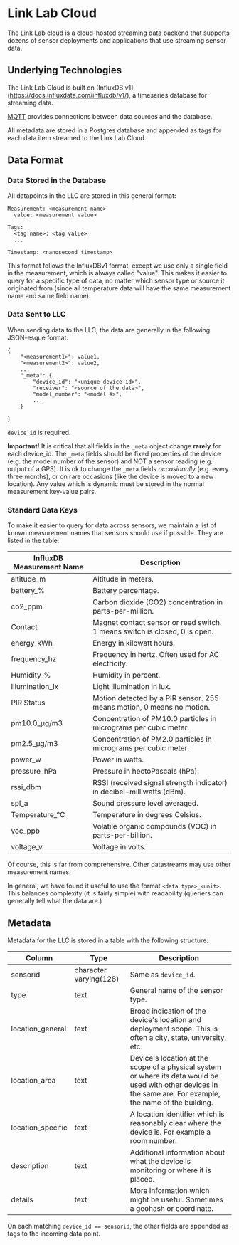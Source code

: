 Link Lab Cloud
==============

The Link Lab cloud is a cloud-hosted streaming data backend that supports dozens
of sensor deployments and applications that use streaming sensor data.


Underlying Technologies
-----------------------

The Link Lab Cloud is built on (InfluxDB
v1](https://docs.influxdata.com/influxdb/v1/), a timeseries database for
streaming data.

[MQTT](https://mqtt.org/) provides connections between data sources and the
database.

All metadata are stored in a Postgres database and appended as tags for each
data item streamed to the Link Lab Cloud.

Data Format
-----------

### Data Stored in the Database

All datapoints in the LLC are stored in this general format:

```
Measurement: <measurement name>
  value: <measurement value>

Tags:
  <tag name>: <tag value>
  ...

Timestamp: <nanosecond timestamp>
```

This format follows the InfluxDBv1 format, except we use only a single field in
the measurement, which is always called "value". This makes it easier to query
for a specific type of data, no matter which sensor type or source it originated
from (since all temperature data will have the same measurement name and same
field name).

### Data Sent to LLC

When sending data to the LLC, the data are generally in the following JSON-esque
format:

```
{
    "<measurement1>": value1,
    "<measurement2>": value2,
    ...
    "_meta": {
        "device_id": "<unique device id>",
        "receiver": "<source of the data>",
        "model_number": "<model #>",
        ...
    }

}
```

`device_id` is required.

**Important!** It is critical that all fields in the `_meta` object change
**rarely** for each device_id. The `_meta` fields should be fixed properties of
the device (e.g. the model number of the sensor) and NOT a sensor reading (e.g.
output of a GPS). It is ok to change the `_meta` fields _occasionally_ (e.g.
every three months), or on rare occasions (like the device is moved to a new
location). Any value which is dynamic must be stored in the normal measurement
key-value pairs.


### Standard Data Keys

To make it easier to query for data across sensors, we maintain a list of known
measurement names that sensors should use if possible. They are listed in the
table:

| InfluxDB Measurement Name | Description                                                                |
|---------------------------|----------------------------------------------------------------------------|
| altitude_m                | Altitude in meters.                                                        |
| battery_%                 | Battery percentage.                                                        |
| co2_ppm                   | Carbon dioxide (CO2) concentration in parts-per-million.                   |
| Contact                   | Magnet contact sensor or reed switch. 1 means switch is closed, 0 is open. |
| energy_kWh                | Energy in kilowatt hours.                                                  |
| frequency_hz              | Frequency in hertz. Often used for AC electricity.                         |
| Humidity_%                | Humidity in percent.                                                       |
| Illumination_lx           | Light illumination in lux.                                                 |
| PIR Status                | Motion detected by a PIR sensor. 255 means motion, 0 means no motion.      |
| pm10.0_μg/m3              | Concentration of PM10.0 particles in micrograms per cubic meter.           |
| pm2.5_μg/m3               | Concentration of PM2.0 particles in micrograms per cubic meter.            |
| power_w                   | Power in watts.                                                            |
| pressure_hPa              | Pressure in hectoPascals (hPa).                                            |
| rssi_dbm                  | RSSI (received signal strength indicator) in decibel-milliwatts (dBm).     |
| spl_a                     | Sound pressure level averaged.                                             |
| Temperature_°C            | Temperature in degrees Celsius.                                            |
| voc_ppb                   | Volatile organic compounds (VOC) in parts-per-billion.                     |
| voltage_v                 | Voltage in volts.                                                          |

Of course, this is far from comprehensive. Other datastreams may use other
measurement names.

In general, we have found it useful to use the format `<data type>_<unit>`. This
balances complexity (it is fairly simple) with readability (queriers can
generally tell what the data are.)


Metadata
--------

Metadata for the LLC is stored in a table with the following structure:

| Column            | Type                   | Description                                                                                                                                                    |
|-------------------|------------------------|----------------------------------------------------------------------------------------------------------------------------------------------------------------|
| sensorid          | character varying(128) | Same as `device_id`.                                                                                                                                           |
| type              | text                   | General name of the sensor type.                                                                                                                               |
| location_general  | text                   | Broad indication of the device's location and deployment scope. This is often a city, state, university, etc.                                                  |
| location_area     | text                   | Device's location at the scope of a physical system or where its data would be used with other devices in the same are. For example, the name of the building. |
| location_specific | text                   | A location identifier which is reasonably clear where the device is. For example a room number.                                                                |
| description       | text                   | Additional information about what the device is monitoring or where it is placed.                                                                              |
| details           | text                   | More information which might be useful. Sometimes a geohash or coordinate.                                                                                     |

On each matching `device_id == sensorid`, the other fields are appended as tags
to the incoming data point.


